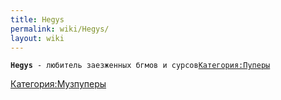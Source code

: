 ```yaml
---
title: Hegys
permalink: wiki/Hegys/
layout: wiki
---
```


**`Hegys`**` - любитель заезженных бгмов и сурсов`[`Категория:Пуперы`](Категория:Пуперы "wikilink")

[Категория:Музпуперы](Категория:Музпуперы "wikilink")
